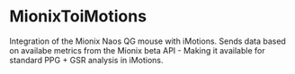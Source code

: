 # MionixToiMotions
Integration of the Mionix Naos QG mouse with iMotions. Sends data based on availabe metrics from the Mionix beta API - Making it available for standard PPG + GSR analysis in iMotions. 
